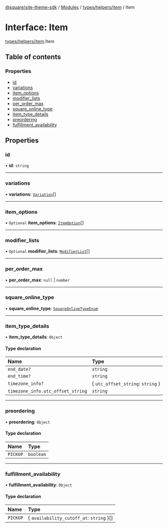 [@square/site-theme-sdk](../GettingStarted.md) / [Modules](../modules.md) / [types/helpers/item](../modules/types_helpers_item.md) / Item

# Interface: Item

[types/helpers/item](../modules/types_helpers_item.md).Item

## Table of contents

### Properties

- [id](types_helpers_item.Item.md#id)
- [variations](types_helpers_item.Item.md#variations)
- [item\_options](types_helpers_item.Item.md#item_options)
- [modifier\_lists](types_helpers_item.Item.md#modifier_lists)
- [per\_order\_max](types_helpers_item.Item.md#per_order_max)
- [square\_online\_type](types_helpers_item.Item.md#square_online_type)
- [item\_type\_details](types_helpers_item.Item.md#item_type_details)
- [preordering](types_helpers_item.Item.md#preordering)
- [fulfillment\_availability](types_helpers_item.Item.md#fulfillment_availability)

## Properties

### id

• **id**: `string`

___

### variations

• **variations**: [`Variation`](types_helpers_item.Variation.md)[]

___

### item\_options

• `Optional` **item\_options**: [`ItemOption`](types_helpers_item.ItemOption.md)[]

___

### modifier\_lists

• `Optional` **modifier\_lists**: [`ModifierList`](types_helpers_item.ModifierList.md)[]

___

### per\_order\_max

• **per\_order\_max**: ``null`` \| `number`

___

### square\_online\_type

• **square\_online\_type**: [`SquareOnlineTypeEnum`](../modules/types_helpers_item.md#squareonlinetypeenum)

___

### item\_type\_details

• **item\_type\_details**: `Object`

#### Type declaration

| Name | Type |
| :------ | :------ |
| `end_date?` | `string` |
| `end_time?` | `string` |
| `timezone_info?` | { `utc_offset_string`: `string`  } |
| `timezone_info.utc_offset_string` | `string` |

___

### preordering

• **preordering**: `Object`

#### Type declaration

| Name | Type |
| :------ | :------ |
| `PICKUP` | `boolean` |

___

### fulfillment\_availability

• **fulfillment\_availability**: `Object`

#### Type declaration

| Name | Type |
| :------ | :------ |
| `PICKUP` | { `availability_cutoff_at`: `string`  }[] |

